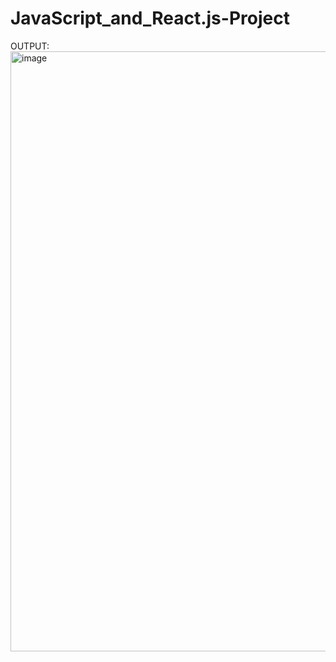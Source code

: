 # JavaScript_and_React.js-Project
OUTPUT: <img width="960" alt="image" src="https://user-images.githubusercontent.com/105034224/212970400-ea7d0983-a51d-4758-9f73-22c992eb5d06.png">

